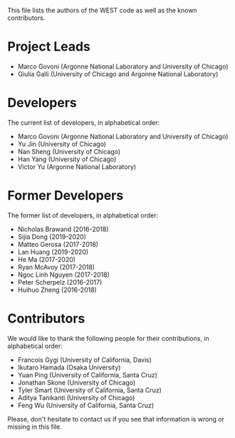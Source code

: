 This file lists the authors of the WEST code as well as the known contributors.

# Project Leads

- Marco Govoni (Argonne National Laboratory and University of Chicago)
- Giulia Galli (University of Chicago and Argonne National Laboratory)

# Developers

The current list of developers, in alphabetical order:

- Marco Govoni (Argonne National Laboratory and University of Chicago)
- Yu Jin (University of Chicago)
- Nan Sheng (University of Chicago)
- Han Yang (University of Chicago)
- Victor Yu (Argonne National Laboratory)

# Former Developers

The former list of developers, in alphabetical order:

- Nicholas Brawand (2016-2018)
- Sijia Dong (2019-2020)
- Matteo Gerosa (2017-2018)
- Lan Huang (2019-2020)
- He Ma (2017-2020)
- Ryan McAvoy (2017-2018)
- Ngoc Linh Nguyen (2017-2018)
- Peter Scherpelz (2016-2017)
- Huihuo Zheng (2016-2018)

# Contributors

We would like to thank the following people for their contributions, in alphabetical order:

- Francois Gygi (University of California, Davis)
- Ikutaro Hamada (Osaka University)
- Yuan Ping (University of California, Santa Cruz)
- Jonathan Skone (University of Chicago)
- Tyler Smart (University of California, Santa Cruz)
- Aditya Tanikanti (University of Chicago)
- Feng Wu (University of California, Santa Cruz)

Please, don't hesitate to contact us if you see that information is wrong or missing in this file.
